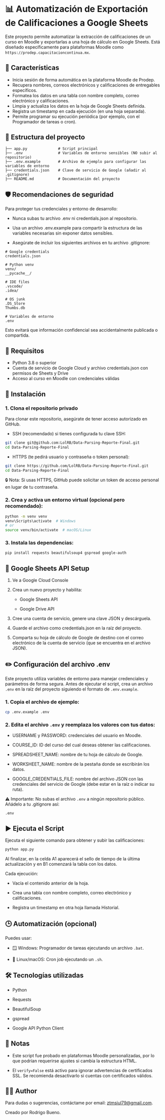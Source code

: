 # 📊 Automatización de Exportación de Calificaciones a Google Sheets

Este proyecto permite automatizar la extracción de calificaciones de un curso en Moodle y exportarlas a una hoja de cálculo en Google Sheets. Está diseñado específicamente para plataformas Moodle como `https://prodep.capacitacioncontinua.mx`.

## 🚀 Características

- Inicia sesión de forma automática en la plataforma Moodle de Prodep.
- Recupera nombres, correos electrónicos y calificaciones de entregables específicos.
- Formatea los datos en una tabla con nombre completo, correo electrónico y calificaciones.
- Limpia y actualiza los datos en la hoja de Google Sheets definida.
- Registra un timestamp en cada ejecución (en una hoja separada).
- Permite programar su ejecución periódica (por ejemplo, con el Programador de tareas o cron).

## 📂 Estructura del proyecto

```
├── app.py              # Script principal 
├── .env                # Variables de entorno sensibles (NO subir al repositorio)
├── .env.example        # Archivo de ejemplo para configurar las variables de entorno
├── credentials.json    # Clave de servicio de Google (añadir al .gitignore)
├── README.md           # Documentación del proyecto
```

## 🛡️ Recomendaciones de seguridad

Para proteger tus credenciales y entorno de desarrollo:

- Nunca subas tu archivo .env ni credentials.json al repositorio.

- Usa un archivo .env.example para compartir la estructura de las variables necesarias sin exponer datos sensibles.

- Asegúrate de incluir los siguientes archivos en tu archivo .gitignore:

```
# Google credentials
credentials.json

# Python venv
venv/
__pycache__/

# IDE files
.vscode/
.idea/

# OS junk
.DS_Store
Thumbs.db

# Variables de entorno
.env
```

Esto evitará que información confidencial sea accidentalmente publicada o compartida.

## 🔧 Requisitos

- Python 3.8 o superior
- Cuenta de servicio de Google Cloud y archivo credentials.json con permisos de Sheets y Drive
- Acceso al curso en Moodle con credenciales válidas

## 🔧 Instalación

### 1. Clona el repositorio privado

Para clonar este repositorio, asegúrate de tener acceso autorizado en GitHub.

- SSH (recomendado) si tienes configurada tu clave SSH:

```bash
git clone git@github.com:LolRB/Data-Parsing-Reporte-Final.git
cd Data-Parsing-Reporte-Final
```

- HTTPS (te pedirá usuario y contraseña o token personal):

```bash
git clone https://github.com/LolRB/Data-Parsing-Reporte-Final.git
cd Data-Parsing-Reporte-Final
```

🔒 Nota: Si usas HTTPS, GitHub puede solicitar un token de acceso personal en lugar de tu contraseña.

### 2. Crea y activa un entorno virtual (opcional pero recomendado):

```bash
python -m venv venv
venv\Scripts\activate  # Windows
# or
source venv/bin/activate  # macOS/Linux
```

### 3. Instala las dependencias:

```bash
pip install requests beautifulsoup4 gspread google-auth
```

## 📄 Google Sheets API Setup

1. Ve a Google Cloud Console

2. Crea un nuevo proyecto y habilita:

    - Google Sheets API

    - Google Drive API

3. Cree una cuenta de servicio, genere una clave JSON y descárguela.

4. Guarde el archivo como credentials.json en la raíz del proyecto.

5. Comparta su hoja de cálculo de Google de destino con el correo electrónico de la cuenta de servicio (que se encuentra en el archivo JSON).

## ✏️ Configuración del archivo .env

Este proyecto utiliza variables de entorno para manejar credenciales y parámetros de forma segura. Antes de ejecutar el script, crea un archivo ```.env``` en la raíz del proyecto siguiendo el formato de ```.env.example```.

### 1. Copia el archivo de ejemplo:
```bash
cp .env.example .env
```

### 2. Edita el archivo ```.env``` y reemplaza los valores con tus datos:
- USERNAME y PASSWORD: credenciales del usuario en Moodle.

- COURSE_ID: ID del curso del cual deseas obtener las calificaciones.

- SPREADSHEET_NAME: nombre de tu hoja de cálculo de Google.

- WORKSHEET_NAME: nombre de la pestaña donde se escribirán los datos.

- GOOGLE_CREDENTIALS_FILE: nombre del archivo JSON con las credenciales del servicio de Google (debe estar en la raíz o indicar su ruta).

⚠️ Importante: No subas el archivo ```.env``` a ningún repositorio público. Añádelo a tu .gitignore así:

```gitignore
.env
```

## ▶️ Ejecuta el Script

Ejecuta el siguiente comando para obtener y subir las calificaciones:

```bash
python app.py
```
Al finalizar, en la celda A1 aparecerá el sello de tiempo de la última actualización y en B1 comenzará la tabla con los datos.

Cada ejecución:

- Vacía el contenido anterior de la hoja.

- Crea una tabla con nombre completo, correo electrónico y calificaciones.

- Registra un timestamp en otra hoja llamada Historial.

## 🕒 Automatización (opcional)

Puedes usar:

- 🪟 Windows: Programador de tareas ejecutando un archivo ```.bat```.

- 🐧 Linux/macOS: Cron job ejecutando un ```.sh```.

## 🛠 Tecnologías utilizadas

- Python

- Requests

- BeautifulSoup

- gspread

- Google API Python Client

## 📌 Notas

- Este script fue probado en plataformas Moodle personalizadas, por lo que podrían requerirse ajustes si cambia la estructura HTML.

- El ```verify=False``` está activo para ignorar advertencias de certificados SSL. Se recomienda desactivarlo si cuentas con certificados válidos.

## 🧑‍💻 Author

Para dudas o sugerencias, contáctame por email: [ztmsiul79@gmail.com](mailto:ztmsiul79@gmail.com).

Creado por Rodrigo Bueno.